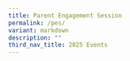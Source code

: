 ```yaml
---
title: Parent Engagement Session
permalink: /pes/
variant: markdown
description: ""
third_nav_title: 2025 Events
---
```

